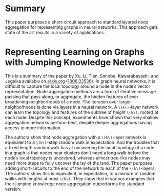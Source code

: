 # Summary #

This paper purposes a short-circuit approach to standard layered node
aggregation for representing graphs in neural networks. This approach gets
state of the art results in a variety of applications.

# Representing Learning on Graphs with Jumping Knowledge Networks #

This is a summary of the paper by Xu, Li, Tian, Sonobe, Kawarabayashi, and
Jegelka available on [arxiv.org][2] ([1806.03536][1]). In graph neural
networks, it is difficult to capture the local topology around a node in the
node’s vector representation. Node aggregation methods are a form of
iterative message passing that pass along, or aggregate, the hidden features of
ever broadening neighborhoods of a node. The iteration over larger
neighborhoods is done via layers in a neural network. A `\(k\)`-layer network
can learn the topology and features of the subtree of height `\(k\)`, rooted at
each node. Despite this concept, experiments have shown that very shallow
aggregation networks perform best, despite deeper aggregations having access to
more information.

The authors show that node aggregation with a `\(k\)`-layer network is
equivalent to a `\(k\)`-step random walk in expectation. And the troubles that
a fixed length random walk has at uncovering the local topology of a node in a
graph is that nodes near clusters don’t need a long walk before the
node’s local topology is uncovered, whereas almost tree-like nodes may
need more steps to fully uncover the lay of the land. The paper purposes adding
short-circuits to the end of the network to each of the `\(k\)`-layers. The
authors show this is equivalent, in expectation, to a mixture of random walks
with lengths at most `\(k\)`. They show that in various examples that their
jumping knowledge node aggregation outperforms the standard version.

[1]: https://arxiv.org/abs/1806.03536
[2]: https://www.arxiv.org/

<!--
spell-checker:words Tian Sonobe Jegelka Kawarabayashi
-->
